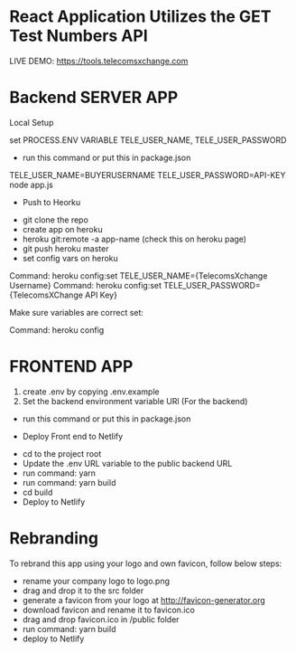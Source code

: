 # React Application Utilizes the GET Test Numbers API 

LIVE DEMO: https://tools.telecomsxchange.com 


# Backend SERVER APP

Local Setup

  set PROCESS.ENV VARIABLE
    TELE_USER_NAME, TELE_USER_PASSWORD

* run this command or put this in package.json

TELE_USER_NAME=BUYERUSERNAME TELE_USER_PASSWORD=API-KEY node app.js

* Push to Heorku


- git clone the repo
- create app on heroku
- heroku git:remote -a app-name (check this on heroku page)
- git push heroku master
- set config vars on heroku 

Command: heroku config:set TELE_USER_NAME={TelecomsXchange Username}
Command: heroku config:set TELE_USER_PASSWORD={TelecomsXChange API Key}

Make sure variables are correct set:

Command: heroku config



# FRONTEND APP

1. create .env by copying .env.example 
2. Set the backend environment variable URl (For the backend)


* run this command or put this in package.json


* Deploy Front end to Netlify

- cd to the project root
- Update the .env URL variable to the public backend URL
- run command: yarn
- run command: yarn build
- cd build
- Deploy to Netlify


# Rebranding

To rebrand this app using your logo and own favicon, follow below steps:

- rename your company logo to logo.png
- drag and drop it to the src folder
- generate a favicon from your logo at http://favicon-generator.org
- download favicon and rename it to favicon.ico 
- drag and drop favicon.ico in /public folder
- run command: yarn build
- deploy to Netlify 












